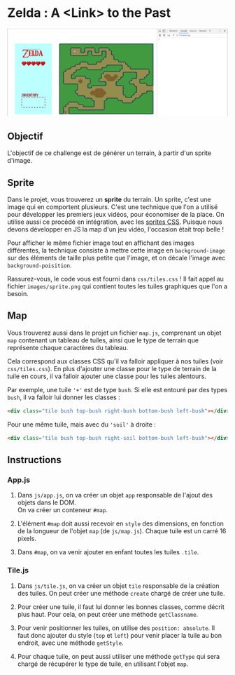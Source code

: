 ﻿# Zelda : A &lt;Link&gt; to the Past

![WIP](sideFiles/newZelda.gif)

## Objectif

L'objectif de ce challenge est de générer un terrain, à partir
d'un sprite d'image.

## Sprite

Dans le projet, vous trouverez un **sprite** du terrain. Un sprite, c'est une
image qui en comportent plusieurs. C'est une technique que l'on a utilisé pour
développer les premiers jeux vidéos, pour économiser de la place. On utilise
aussi ce procédé en intégration, avec les [sprites CSS](https://developer.mozilla.org/fr/docs/Web/CSS/CSS_Images/Sprites_CSS).
Puisque nous devons développer en JS la map d'un jeu vidéo, l'occasion était
trop belle !

Pour afficher le même fichier image tout en affichant des images différentes,
la technique consiste à mettre cette image en `background-image` sur des éléments
de taille plus petite que l'image, et on décale l'image avec `background-poisition`.

Rassurez-vous, le code vous est fourni dans `css/tiles.css` ! Il fait appel au
fichier `images/sprite.png` qui contient toutes les tuiles graphiques que l'on
a besoin.

## Map

Vous trouverez aussi dans le projet un fichier `map.js`, comprenant un objet
`map` contenant un tableau de tuiles, ainsi que le type de terrain que représente
chaque caractères du tableau.

Cela correspond aux classes CSS qu'il va falloir appliquer à nos tuiles
(voir `css/tiles.css`). En plus d'ajouter une classe pour le type de terrain
de la tuile en cours, il va falloir ajouter une classe pour les tuiles alentours.

Par exemple, une tuile `'+'` est de type `bush`. Si elle est entouré par des
types `bush`, il va falloir lui donner les classes :
```html
<div class="tile bush top-bush right-bush bottom-bush left-bush"></div>
```

Pour une même tuile, mais avec du `'soil'` à droite :
```html
<div class="tile bush top-bush right-soil bottom-bush left-bush"></div>
```

## Instructions

### App.js

1. Dans `js/app.js`, on va créer un objet `app` responsable de l'ajout des objets dans le DOM.  
On va créer un conteneur `#map`.

2. L'élément `#map` doit aussi recevoir en `style` des dimensions, en fonction
de la longueur de l'objet `map` (de `js/map.js`). Chaque tuile est un carré 16 pixels.

3. Dans `#map`, on va venir ajouter en enfant toutes les tuiles `.tile`.

### Tile.js

1. Dans `js/tile.js`, on va créer un objet `tile` responsable de la création
des tuiles. On peut créer une méthode `create` chargé de créer une tuile.

2. Pour créer une tuile, il faut lui donner les bonnes classes, comme décrit
plus haut. Pour cela, on peut créer une méthode `getClassname`.

3. Pour venir positionner les tuiles, on utilise des `position: absolute`.
Il faut donc ajouter du style (`top` et `left`) pour venir placer la tuile
au bon endroit, avec une méthode `getStyle`.

4. Pour chaque tuile, on peut aussi utiliser une méthode `getType` qui sera
chargé de récupérer le type de tuile, en utilisant l'objet `map`.
